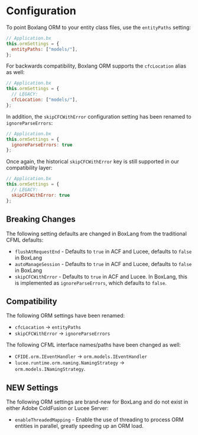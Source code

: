# Configuration

To point Boxlang ORM to your entity class files, use the `entityPaths` setting:

```js
// Application.bx
this.ormSettings = {
  entityPaths: ["models/"],
};
```

For backwards compatibility, Boxlang ORM supports the `cfcLocation` alias as well:

```js
// Application.bx
this.ormSettings = {
  // LEGACY:
  cfcLocation: ["models/"],
};
```

In addition, the `skipCFCWithError` configuration setting has been renamed to `ignoreParseErrors`:

```js
// Application.bx
this.ormSettings = {
  ignoreParseErrors: true
};
```

Once again, the historical `skipCFCWithError` key is still supported in our compatibility layer:

```js
// Application.bx
this.ormSettings = {
  // LEGACY:
  skipCFCWithError: true
};
```

## Breaking Changes

The following setting defaults are changed in BoxLang from the traditional CFML defaults:

* `flushAtRequestEnd` - Defaults to `true` in ACF and Lucee, defaults to `false` in BoxLang
* `autoManageSession` - Defaults to `true` in ACF and Lucee, defaults to `false` in BoxLang
* `skipCFCWithError` - Defaults to `true` in ACF and Lucee. In BoxLang, this is implemented as `ignoreParseErrors`, which defaults to `false`.

## Compatibility

The following ORM settings have been renamed:

* `cfcLocation` -> `entityPaths`
* `skipCFCWithError` -> `ignoreParseErrors`

The following CFML interface names/paths have been changed as well:

* `CFIDE.orm.IEventHandler` ->  `orm.models.IEventHandler`
* `lucee.runtime.orm.naming.NamingStrategy` ->  `orm.models.INamingStrategy`.

## NEW Settings

The following ORM settings are brand-new for BoxLang and do not exist in either Adobe ColdFusion or Lucee Server:

* `enableThreadedMapping` - Enable the use of threading to process ORM entities in parallel, greatly speeding up an ORM load.